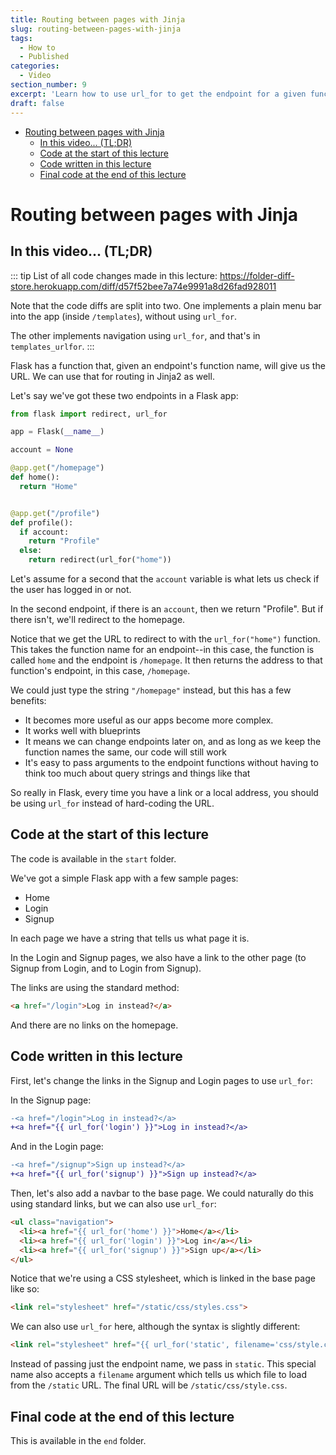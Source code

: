 ```yaml
---
title: Routing between pages with Jinja
slug: routing-between-pages-with-jinja
tags:
  - How to
  - Published
categories:
  - Video
section_number: 9
excerpt: 'Learn how to use url_for to get the endpoint for a given function name, which will simplify navigating between pages in your Flask apps.'
draft: false
---
```

- [Routing between pages with Jinja](#routing-between-pages-with-jinja)
  - [In this video... (TL;DR)](#in-this-video-tldr)
  - [Code at the start of this lecture](#code-at-the-start-of-this-lecture)
  - [Code written in this lecture](#code-written-in-this-lecture)
  - [Final code at the end of this lecture](#final-code-at-the-end-of-this-lecture)

# Routing between pages with Jinja

## In this video... (TL;DR)

::: tip
List of all code changes made in this lecture: https://folder-diff-store.herokuapp.com/diff/d57f52bee7a74e9991a8d26fad928011

Note that the code diffs are split into two. One implements a plain menu bar into the app (inside `/templates`), without using `url_for`.

The other implements navigation using `url_for`, and that's in `templates_urlfor`.
:::

Flask has a function that, given an endpoint's function name, will give us the URL. We can use that for routing in Jinja2 as well.

Let's say we've got these two endpoints in a Flask app:

```py
from flask import redirect, url_for

app = Flask(__name__)

account = None

@app.get("/homepage")
def home():
  return "Home"


@app.get("/profile")
def profile():
  if account:
    return "Profile"
  else:
    return redirect(url_for("home"))
```

Let's assume for a second that the `account` variable is what lets us check if the user has logged in or not.

In the second endpoint, if there is an `account`, then we return "Profile". But if there isn't, we'll redirect to the homepage.

Notice that we get the URL to redirect to with the `url_for("home")` function. This takes the function name for an endpoint--in this case, the function is called `home` and the endpoint is `/homepage`. It then returns the address to that function's endpoint, in this case, `/homepage`.

We could just type the string `"/homepage"` instead, but this has a few benefits:

- It becomes more useful as our apps become more complex.
- It works well with blueprints
- It means we can change endpoints later on, and as long as we keep the function names the same, our code will still work
- It's easy to pass arguments to the endpoint functions without having to think too much about query strings and things like that

So really in Flask, every time you have a link or a local address, you should be using `url_for` instead of hard-coding the URL.

## Code at the start of this lecture

The code is available in the `start` folder.

We've got a simple Flask app with a few sample pages:

- Home
- Login
- Signup

In each page we have a string that tells us what page it is.

In the Login and Signup pages, we also have a link to the other page (to Signup from Login, and to Login from Signup).

The links are using the standard method:

```html
<a href="/login">Log in instead?</a>
```

And there are no links on the homepage.

## Code written in this lecture

First, let's change the links in the Signup and Login pages to use `url_for`:

In the Signup page:

```diff
-<a href="/login">Log in instead?</a>
+<a href="{{ url_for('login') }}">Log in instead?</a>
```

And in the Login page:

```diff
-<a href="/signup">Sign up instead?</a>
+<a href="{{ url_for('signup') }}">Sign up instead?</a>
```

Then, let's also add a navbar to the base page. We could naturally do this using standard links, but we can also use `url_for`:

```html
<ul class="navigation">
  <li><a href="{{ url_for('home') }}">Home</a></li>
  <li><a href="{{ url_for('login') }}">Log in</a></li>
  <li><a href="{{ url_for('signup') }}">Sign up</a></li>
</ul>
```

Notice that we're using a CSS stylesheet, which is linked in the base page like so:

```html
<link rel="stylesheet" href="/static/css/styles.css">
```

We can also use `url_for` here, although the syntax is slightly different:

```html
<link rel="stylesheet" href="{{ url_for('static', filename='css/style.css') }}">
```

Instead of passing just the endpoint name, we pass in `static`. This special name also accepts a `filename` argument which tells us which file to load from the `/static` URL. The final URL will be `/static/css/style.css`.

## Final code at the end of this lecture

This is available in the `end` folder.